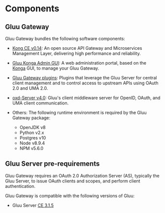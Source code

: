 # Components

## Gluu Gateway
Gluu Gateway bundles the following software components:

- [Kong CE v0.14](https://konghq.com/community/): An open source API Gateway and Microservices Management Layer, delivering high performance and reliability.

- [Gluu Konga Admin GUI](https://github.com/GluuFederation/gluu-gateway/tree/version_1.0/konga): A web administration portal, based on the [Konga](https://github.com/pantsel/konga) GUI, to manage your Gluu Gateway.

- [Gluu Gateway plugins](https://github.com/GluuFederation/gluu-gateway): Plugins that leverage the Gluu Server for central client management and to control access to upstream APIs using OAuth 2.0 and UMA 2.0.

- [oxd-Server v4.0](https://www.gluu.org/docs/oxd/4.0): Gluu's client middleware server for OpenID, OAuth, and UMA client communication.

- Others: The following runtime environment is required by the Gluu Gateway package:
    - OpenJDK v8
    - Python v2.x
    - Postgres v10
    - Node v8.9.4
    - NPM v5.6.0

## Gluu Server pre-requirements

Gluu Gateway requires an OAuth 2.0 Authorization Server (AS), typically the Gluu Server, to issue OAuth clients and scopes, and perform client authentication.

Gluu Gateway is compatible with the following versions of Gluu:

- Gluu Server [CE 3.1.5](https://gluu.org/docs/ce/3.1.5)
